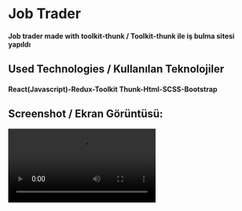 <h1>Job Trader</h1>
<h4> Job trader made with toolkit-thunk / Toolkit-thunk ile iş bulma sitesi yapıldı</h4>


<h2>Used Technologies / Kullanılan Teknolojiler</h2>
<h4>React(Javascript)-Redux-Toolkit Thunk-Html-SCSS-Bootstrap</h4>

<h2>Screenshot / Ekran Görüntüsü:</h2>

![](jobVideo.mp4)
 
 
